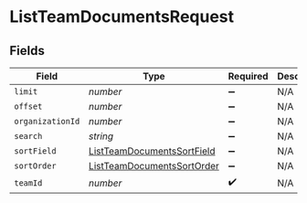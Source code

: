 # ListTeamDocumentsRequest


## Fields

| Field                                                                               | Type                                                                                | Required                                                                            | Description                                                                         |
| ----------------------------------------------------------------------------------- | ----------------------------------------------------------------------------------- | ----------------------------------------------------------------------------------- | ----------------------------------------------------------------------------------- |
| `limit`                                                                             | *number*                                                                            | :heavy_minus_sign:                                                                  | N/A                                                                                 |
| `offset`                                                                            | *number*                                                                            | :heavy_minus_sign:                                                                  | N/A                                                                                 |
| `organizationId`                                                                    | *number*                                                                            | :heavy_minus_sign:                                                                  | N/A                                                                                 |
| `search`                                                                            | *string*                                                                            | :heavy_minus_sign:                                                                  | N/A                                                                                 |
| `sortField`                                                                         | [ListTeamDocumentsSortField](../../models/operations/listteamdocumentssortfield.md) | :heavy_minus_sign:                                                                  | N/A                                                                                 |
| `sortOrder`                                                                         | [ListTeamDocumentsSortOrder](../../models/operations/listteamdocumentssortorder.md) | :heavy_minus_sign:                                                                  | N/A                                                                                 |
| `teamId`                                                                            | *number*                                                                            | :heavy_check_mark:                                                                  | N/A                                                                                 |